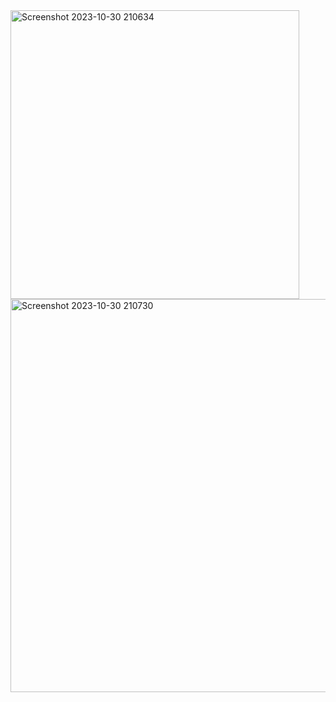 
<img width="462" alt="Screenshot 2023-10-30 210634" src="https://github.com/Shourya-Dubey/Weather-App/assets/113089951/7e0b4b82-198a-492c-8c7c-511c454b3f84">


<img width="629" alt="Screenshot 2023-10-30 210730" src="https://github.com/Shourya-Dubey/Weather-App/assets/113089951/c177a98d-b351-4203-8b61-59efb4adaa67">
